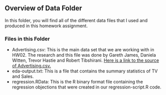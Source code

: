 ## Overview of Data Folder

In this folder, you will find all of the different data files that I used and produced in this homework assignment. 

### Files in this Folder

* Advertising.csv: This is the main data set that we are working with in HW02. The research and this file was done by Gareth James, Daniela Witten, Trevor Hastie and Robert Tibshirani. [Here is a link to the source of Advertising.csv.](http://www-bcf.usc.edu/%7Egareth/ISL/Advertising.csv)
* eda-output.txt: This is a file that contains the summary statistics of TV and Sales.
* regression.RData: This is the R binary format file containing the regression objections that were created in our regression-script.R code.
